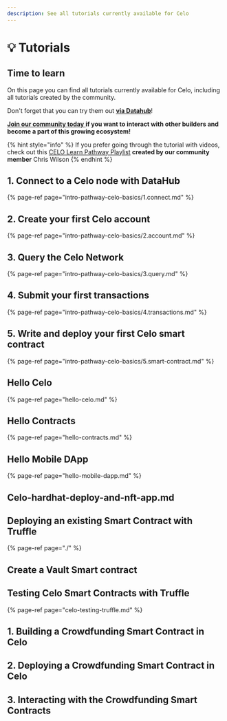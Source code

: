 ```yaml
---
description: See all tutorials currently available for Celo
---
```


# 💡 Tutorials

## Time to learn

On this page you can find all tutorials currently available for Celo, including all tutorials created by the community.

Don't forget that you can try them out [**via Datahub**](https://datahub.figment.io/sign_up?service=celo)!

[**Join our community today** ](https://discord.gg/fszyM7K)**if you want to interact with other builders and become a part of this growing ecosystem!**

{% hint style="info" %}
If you prefer going through the tutorial with videos, check out this [CELO Learn Pathway Playlist](https://www.youtube.com/playlist?list=PLkgTdjgP1aUCmcXrTxyRReS5OSLXlqGzB) **created by our community member** Chris Wilson
{% endhint %}

## 1. Connect to a Celo node with DataHub

{% page-ref page="intro-pathway-celo-basics/1.connect.md" %}

## 2. Create your first Celo account

{% page-ref page="intro-pathway-celo-basics/2.account.md" %}

## 3. Query the Celo Network

{% page-ref page="intro-pathway-celo-basics/3.query.md" %}

## 4. Submit your first transactions

{% page-ref page="intro-pathway-celo-basics/4.transactions.md" %}

## 5. Write and deploy your first Celo smart contract

{% page-ref page="intro-pathway-celo-basics/5.smart-contract.md" %}

## Hello Celo

{% page-ref page="hello-celo.md" %}

## Hello Contracts

{% page-ref page="hello-contracts.md" %}

## Hello Mobile DApp

{% page-ref page="hello-mobile-dapp.md" %}

## Celo-hardhat-deploy-and-nft-app.md

## Deploying an existing Smart Contract with Truffle

{% page-ref page="./" %}

## Create a Vault Smart contract

## Testing Celo Smart Contracts with Truffle

{% page-ref page="celo-testing-truffle.md" %}

## 1. Building a Crowdfunding Smart Contract in Celo

## 2. Deploying a Crowdfunding Smart Contract in Celo

## 3. Interacting with the Crowdfunding Smart Contracts

